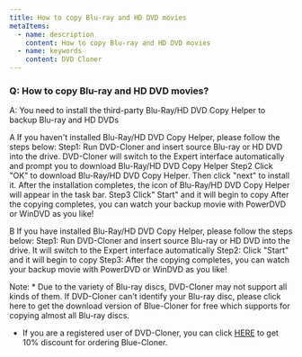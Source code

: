 ```yaml
---
title: How to copy Blu-ray and HD DVD movies
metaItems:
  - name: description
    content: How to copy Blu-ray and HD DVD movies
  - name: keywords
    content: DVD Cloner
---
```


### Q: How to copy Blu-ray and HD DVD movies?

A:
You need to install the third-party Blu-Ray/HD DVD Copy Helper to backup Blu-ray and HD DVDs

A If you haven't installed Blu-Ray/HD DVD Copy Helper, please follow the steps below: 
Step1: Run DVD-Cloner and insert source Blu-ray or HD DVD into the drive. DVD-Cloner will switch to the Expert interface automatically and prompt you to download Blu-Ray/HD DVD Copy Helper 
Step2 Click "OK" to download Blu-Ray/HD DVD Copy Helper. Then click "next" to install it. After the installation completes, the icon of Blu-Ray/HD DVD Copy Helper will appear in the task bar. 
Step3 Click" Start" and it will begin to copy 
After the copying completes, you can watch your backup movie with PowerDVD or WinDVD as you like!

B  If you have installed Blu-Ray/HD DVD Copy Helper, please follow the steps below:
Step1: Run DVD-Cloner and insert source Blu-ray or HD DVD into the drive. It will switch to the Expert interface automatically
Step2: Click "Start" and it will begin to copy
Step3: After the copying completes, you can watch your backup movie with PowerDVD or WinDVD as you like!

Note: * Due to the variety of Blu-ray discs, DVD-Cloner may not support all kinds of them. If DVD-Cloner can't identify your Blu-ray disc, please click here to get the download version of Blue-Cloner for free which supports for copying almost all Blu-ray discs. 
* If you are a registered user of DVD-Cloner, you can click [HERE](https://www.blue-cloner.com/dc_discountorder.html) to get 10% discount for ordering Blue-Cloner.
